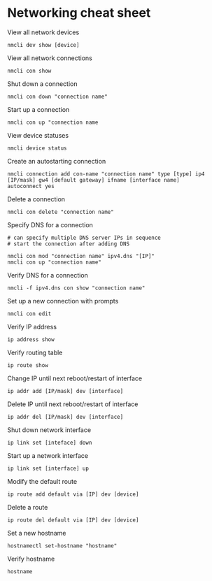 # Networking cheat sheet

View all network devices 

```
nmcli dev show [device]
```

View all network connections

```
nmcli con show
```

Shut down a connection

```
nmcli con down "connection name"
```

Start up a connection

```
nmcli con up "connection name
```

View device statuses

```
nmcli device status
```

Create an autostarting connection

```
nmcli connection add con-name "connection name" type [type] ip4 [IP/mask] gw4 [default gateway] ifname [interface name]
autoconnect yes
```

Delete a connection

```
nmcli con delete "connection name"
```

Specify DNS for a connection

```
# can specify multiple DNS server IPs in sequence
# start the connection after adding DNS

nmcli con mod "connection name" ipv4.dns "[IP]"
nmcli con up "connection name"
```

Verify DNS for a connection

```
nmcli -f ipv4.dns con show "connection name"
```

Set up a new connection with prompts

```
nmcli con edit
```

Verify IP address 

```
ip address show
```

Verify routing table

```
ip route show
```

Change IP until next reboot/restart of interface

```
ip addr add [IP/mask] dev [interface]
```

Delete IP until next reboot/restart of interface

```
ip addr del [IP/mask] dev [interface]
```

Shut down network interface

```
ip link set [inteface] down
```

Start up a network interface

```
ip link set [interface] up
```

Modify the default route

```
ip route add default via [IP] dev [device]
```

Delete a route 

```
ip route del default via [IP] dev [device]
```

Set a new hostname

```
hostnamectl set-hostname "hostname"
```

Verify hostname 

```
hostname
```
